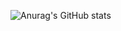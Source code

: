 ![Anurag's GitHub stats](https://github-readme-stats.vercel.app/api?username=northernteenwolf&theme=dark&show_icons=true)
